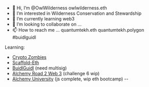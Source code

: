 - 👋 Hi, I’m @OwlWilderness owlwilderness.eth 
- 👀 I’m interested in Wilderness Conservation and Stewardship
- 🌱 I’m currently learning web3 
- 💞️ I’m looking to collaborate on ...
- 📫 How to reach me ... quantumtekh.eth quantumtekh.polygon #buidlguidl

Learning: 

- [Crypto Zombies](https://cryptozombies.io/en/course/)
- [Scaffold-Eth](https://speedrunethereum.com/)
- [BuidlGuidl](https://buidlguidl.com/) (need multisig)
- [Alchemy Road 2 Web 3](https://docs.alchemy.com/alchemy/road-to-web3/welcome-to-the-road-to-web) (challenge 6 wip)
- [Alchemy University](https://university.alchemy.com/home) (js complete, wip eth bootcamp)
--

<!---
OwlWilderness/OwlWilderness is a ✨ special ✨ repository because its `README.md` (this file) appears on your GitHub profile.
You can click the Preview link to take a look at your changes.
--->
